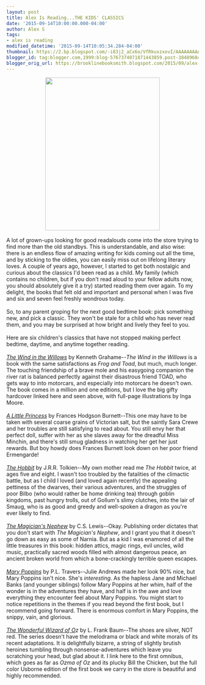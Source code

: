```yaml
---
layout: post
title: Alex Is Reading...THE KIDS' CLASSICS
date: '2015-09-14T10:00:00.000-04:00'
author: Alex S
tags:
- alex is reading
modified_datetime: '2015-09-14T10:05:34.284-04:00'
thumbnail: https://2.bp.blogspot.com/-i83j2_aCx6o/VfRkuxzxovI/AAAAAAAAAKI/7LM8ECJAmZE/s72-c/IMG_1101.JPG
blogger_id: tag:blogger.com,1999:blog-5767374071871443859.post-384896843425808903
blogger_orig_url: https://brooklinebooksmith.blogspot.com/2015/09/alex-is-readingthe-kids-classics.html
---
```


<div class="separator" style="clear: both; text-align: center;"><a href="https://2.bp.blogspot.com/-i83j2_aCx6o/VfRkuxzxovI/AAAAAAAAAKI/7LM8ECJAmZE/s1600/IMG_1101.JPG" imageanchor="1" style="margin-left: 1em; margin-right: 1em;"><img border="0" height="400" src="https://2.bp.blogspot.com/-i83j2_aCx6o/VfRkuxzxovI/AAAAAAAAAKI/7LM8ECJAmZE/s400/IMG_1101.JPG" width="300" /></a></div><br />A lot of grown-ups looking for good readalouds come into the store trying to find more than the old standbys. This is understandable, and also wise: there is an endless flow of amazing writing for kids coming out all the time, and by sticking to the oldies, you can easily miss out on lifelong literary loves. A couple of years ago, however, I started to get both nostalgic and curious about the classics I'd been read as a child. My family (which contains no children, but if you don't read aloud to your fellow adults now, you should absolutely give it a try) started reading them over again. To my delight, the books that felt old and important and personal when I was five and six and seven feel freshly wondrous today.<br /><br />So, to any parent groping for the next good bedtime book: pick something new, and pick a classic. They won't be stale for a child who has never read them, and you may be surprised at how bright and lively they feel to you.<br /><br />Here are six children's classics that have not stopped making perfect bedtime, daytime, and anytime together reading.<br /><br /><a href="https://www.brooklinebooksmith-shop.com/book/9780763622428"><i>The Wind in the Willows</i></a> by Kenneth Grahame--<i>The Wind in the Willows</i> is a book with the same satisfactions as <i>Frog and Toad</i>, but much, much longer. The touching friendship of a brave mole and his easygoing companion the river rat is balanced perfectly against their disastrous friend TOAD, who gets way to into motorcars, and especially into motorcars he doesn't own. The book comes in a million and one editions, but I love the big gifty hardcover linked here and seen above, with full-page illustrations by Inga Moore.<br /><br /><a href="https://www.brooklinebooksmith-shop.com/book/9780064401876"><i>A Little Princess</i></a> by Frances Hodgson Burnett--This one may have to be taken with several coarse grains of Victorian salt, but the saintly Sara Crewe and her troubles are still satisfying to read about. You still envy her that perfect doll, suffer with her as she slaves away for the dreadful Miss Minchin, and there's still smug gladness in watching her get her just rewards. But boy howdy does Frances Burnett look down on her poor friend Ermengarde! <br /><br /><a href="https://www.brooklinebooksmith-shop.com/book/9780618260300"><i>The Hobbit</i></a> by J.R.R. Tolkien--My own mother read me <i>The Hobbit </i>twice, at ages five and eight. I wasn't too troubled by the fatalities of the climactic battle, but as I child I loved (and loved again recently) the appealing pettiness of the dwarves, their various adventures, and the struggles of poor Bilbo (who would rather be home drinking tea) through goblin kingdoms, past hungry trolls, out of Gollum's slimy clutches, into the lair of Smaug, who is as good and greedy and well-spoken a dragon as you're ever likely to find.<br /><br /><i><a href="https://www.brooklinebooksmith-shop.com/book/9780064409438">The Magician's Nephew</a> </i>by C.S. Lewis--Okay. Publishing order dictates that you don't start with <i>The Magician's Nephew</i>, and I grant you that it doesn't go down as easy as some of Narnia. But as a kid I was enamored of all the little treasures in this book: hidden attics, magic rings, evil uncles, wild music, practically sacred woods filled with almost dangerous peace, an ancient broken world from which a bone-crackingly terrible queen escapes.<br /><br /><i><a href="https://www.brooklinebooksmith-shop.com/book/9780152017170">Mary Poppins</a> </i>by P.L. Travers--Julie Andrews made her look 90% nice, but Mary Poppins isn't nice. She's <i>interesting</i>. As the hapless Jane and Michael Banks (and younger siblings) follow Mary Poppins at her whim, half of the wonder is in the adventures they have, and half is in the awe and love everything they encounter feel about Mary Poppins. You might start to notice repetitions in the themes if you read beyond the first book, but I recommend going forward. There is enormous comfort in Mary Poppins, the snippy, vain, and glorious.<br /><br /><i><a href="https://www.brooklinebooksmith-shop.com/book/9781442485471">The Wonderful Wizard of O</a>z</i> by L. Frank Baum--The shoes are silver, NOT red. The series doesn't have the melodrama or black and white morals of its recent adaptations. It is delightfully bizarre, a string of slightly brutish heroines tumbling through nonsense-adventures which leave you scratching your head, but glad about it. I link here to the first omnibus, which goes as far as <i>Ozma of Oz</i> and its plucky Bill the Chicken, but the full color Usborne edition of the first book we carry in the store is beautiful and highly recommended.